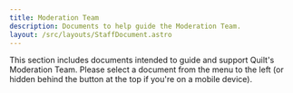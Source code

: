 ```yaml
---
title: Moderation Team
description: Documents to help guide the Moderation Team.
layout: /src/layouts/StaffDocument.astro
---
```


This section includes documents intended to guide and support Quilt's Moderation Team. Please select a document from the menu to the left (or hidden behind the button at the top if you're on a mobile device).
